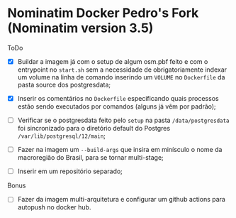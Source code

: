 # Nominatim Docker Pedro's Fork (Nominatim version 3.5)

ToDo

- [X] Buildar a imagem já com o setup de algum osm.pbf feito e com o entrypoint no `start.sh` sem a necessidade de obrigatoriamente indexar um volume na linha de comando inserindo um `VOLUME` no `Dockerfile` da pasta source dos postgresdata;

- [X] Inserir os comentários no `Dockerfile` especificando quais processos estão sendo executados por comandos (alguns já vêm por padrão);

- [ ] Verificar se o postgresdata feito pelo `setup` na pasta `/data/postgresdata` foi sincronizado para o diretório default do Postgres `/var/lib/postgresql/12/main`;

- [ ] Fazer na imagem um `--build-args` que insira em minísculo o nome da macroregião do Brasil, para se tornar multi-stage;

- [ ] Inserir em um repositório separado;

Bonus
    
- [ ] Fazer da imagem multi-arquitetura e configurar um github actions para autopush no docker hub. 

